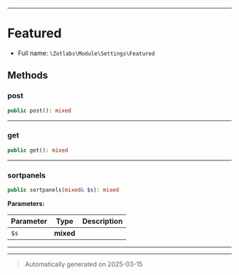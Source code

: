 ***

# Featured





* Full name: `\Zotlabs\Module\Settings\Featured`




## Methods


### post



```php
public post(): mixed
```












***

### get



```php
public get(): mixed
```












***

### sortpanels



```php
public sortpanels(mixed& $s): mixed
```








**Parameters:**

| Parameter | Type | Description |
|-----------|------|-------------|
| `$s` | **mixed** |  |





***


***
> Automatically generated on 2025-03-15

